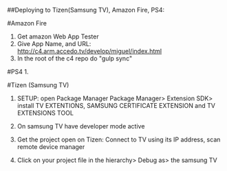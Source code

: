 ##Deploying to Tizen(Samsung TV), Amazon Fire, PS4:

#Amazon Fire
1. Get amazon Web App Tester
2. Give App Name, and URL: http://c4.arm.accedo.tv/develop/miguel/index.html
3. In the root of the c4 repo do "gulp sync"


#PS4
1. 


#Tizen (Samsung TV)
1. SETUP:
	open Package Manager
	Package Manager> Extension SDK> install TV EXTENTIONS, SAMSUNG CERTIFICATE EXTENSION and TV EXTENSIONS TOOL

2. On samsung TV have developer mode active
3. Get the project open on Tizen:
		Connect to TV using its IP address, scan remote device manager

4. Click on your project file in the hierarchy> Debug as> the samsung TV